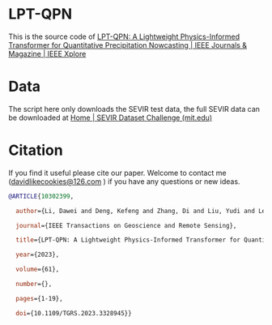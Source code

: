 # LPT-QPN

This is the source code of [LPT-QPN: A Lightweight Physics-Informed Transformer for Quantitative Precipitation Nowcasting | IEEE Journals & Magazine | IEEE Xplore](https://ieeexplore.ieee.org/document/10302399) 



# Data

The script here only downloads the SEVIR test data, the full SEVIR data can be downloaded at [Home | SEVIR Dataset Challenge (mit.edu)](http://sevir.mit.edu/) 



# Citation

If you find it useful please cite our paper. Welcome to contact me (davidlikecookies@126.com ) if you have any questions or new ideas.



```bibtex
@ARTICLE{10302399,

  author={Li, Dawei and Deng, Kefeng and Zhang, Di and Liu, Yudi and Leng, Hongze and Yin, Fukang and Ren, Kaijun and Song, Junqiang},

  journal={IEEE Transactions on Geoscience and Remote Sensing}, 

  title={LPT-QPN: A Lightweight Physics-Informed Transformer for Quantitative Precipitation Nowcasting}, 

  year={2023},

  volume={61},

  number={},

  pages={1-19},

  doi={10.1109/TGRS.2023.3328945}}

```

